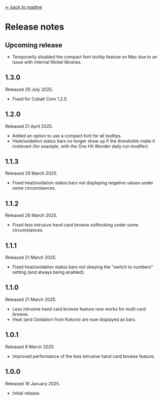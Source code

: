[← back to readme](README.md)

# Release notes

## Upcoming release

* Temporarily disabled the compact font tooltip feature on Mac due to an issue with internal Nickel libraries.

## 1.3.0
Released 29 July 2025.

* Fixed for Cobalt Core 1.2.5.

## 1.2.0
Released 21 April 2025.

* Added an option to use a compact font for all tooltips.
* Heat/oxidation status bars no longer show up if the thresholds make it irrelevant (for example, with the One Hit Wonder daily run modifer).

## 1.1.3
Released 29 March 2025.

* Fixed heat/oxidation status bars not displaying negative values under some circumstances.

## 1.1.2
Released 26 March 2025.

* Fixed less intrusive hand card browse softlocking under some circumstances.

## 1.1.1
Released 21 March 2025.

* Fixed heat/oxidation status bars not obeying the "switch to numbers" setting (and always being enabled).

## 1.1.0
Released 21 March 2025.

* Less intrusive hand card browse feature now works for multi card browse.
* Heat (and Oxidation from Kokoro) are now displayed as bars.

## 1.0.1
Released 8 March 2025.

* Improved performance of the less intrusive hand card browse feature.

## 1.0.0
Released 18 January 2025.

* Initial release.